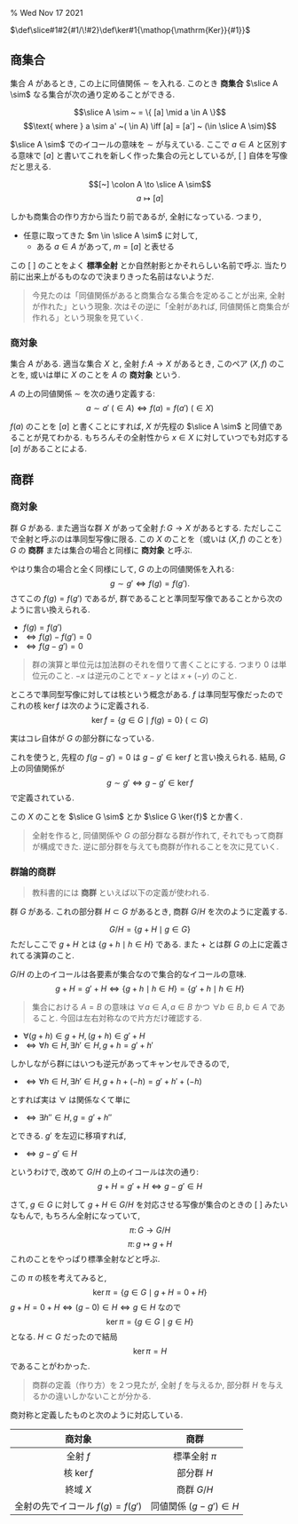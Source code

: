% Wed Nov 17 2021

$\def\slice#1#2{#1/\!#2}\def\ker#1{\mathop{\mathrm{Ker}}{#1}}$

## 商集合

集合 $A$ があるとき, この上に同値関係 $\sim$ を入れる.
このとき **商集合** $\slice A \sim$ なる集合が次の通り定めることができる.

$$\slice A \sim ~ = \{ [a] \mid a \in A \}$$
$$\text{ where } a \sim a' ~( \in A) \iff [a] = [a'] ~ (\in \slice A \sim)$$

$\slice A \sim$ でのイコールの意味を $\sim$ が与えている.
ここで $a \in A$ と区別する意味で $[a]$ と書いてこれを新しく作った集合の元としているが,
$[~]$ 自体を写像だと思える.

$$[~] \colon A \to \slice A \sim$$
$$a \mapsto [a]$$

しかも商集合の作り方から当たり前であるが, 全射になっている.
つまり,

- 任意に取ってきた $m \in \slice A \sim$ に対して,
    - ある $a \in A$ があって, $m = [a]$ と表せる

この $[~]$ のことをよく **標準全射** とか自然射影とかそれらしい名前で呼ぶ.
当たり前に出来上がるものなので決まりきった名前はないようだ.

> 今見たのは「同値関係があると商集合なる集合を定めることが出来, 全射が作れた」という現象.
> 次はその逆に「全射があれば, 同値関係と商集合が作れる」という現象を見ていく.

### 商対象

集合 $A$ がある.
適当な集合 $X$ と, 全射 $f \colon A \to X$ があるとき,
このペア $(X, f)$ のことを, 或いは単に $X$ のことを $A$ の **商対象** という.

$A$ の上の同値関係 $\sim$ を次の通り定義する:
$$a \sim a' ~ (\in A) \iff f(a) = f(a') ~ (\in X)$$

$f(a)$ のことを $[a]$ と書くことにすれば, $X$ が先程の $\slice A \sim$ と同値であることが見てわかる.
もちろんその全射性から $x \in X$ に対していつでも対応する $[a]$ があることによる.

## 商群

### 商対象

群 $G$ がある.
また適当な群 $X$ があって全射 $f \colon G \to X$ があるとする.
ただしここで全射と呼ぶのは準同型写像に限る.
この $X$ のことを（或いは $(X,f)$ のことを） $G$ の **商群** または集合の場合と同様に **商対象** と呼ぶ.

やはり集合の場合と全く同様にして, $G$ の上の同値関係を入れる:
$$g \sim g' \iff f(g) = f(g').$$
さてこの $f(g)=f(g')$ であるが, 群であることと準同型写像であることから次のように言い換えられる.

- $f(g) = f(g')$
- $\iff f(g) - f(g') = 0$
- $\iff f(g - g') = 0$

> 群の演算と単位元は加法群のそれを借りて書くことにする.
> つまり $0$ は単位元のこと.
> $-x$ は逆元のことで $x-y$ とは $x+(-y)$ のこと.

ところで準同型写像に対しては核という概念がある.
$f$ は準同型写像だったのでこれの核 $\ker f$ は次のように定義される.
$$\ker f = \{ g \in G \mid f(g) = 0 \} ~ (\subset G)$$

実はコレ自体が $G$ の部分群になっている.

これを使うと, 先程の $f(g-g')=0$ は $g-g' \in \ker f$ と言い換えられる.
結局, $G$ 上の同値関係が
$$g \sim g' \iff g-g' \in \ker f$$
で定義されている.

この $X$ のことを $\slice G \sim$ とか $\slice G \ker{f}$ とか書く.

> 全射を作ると, 同値関係や $G$ の部分群なる群が作れて, それでもって商群が構成できた.
> 逆に部分群を与えても商群が作れることを次に見ていく.

### 群論的商群

> 教科書的には **商群** といえば以下の定義が使われる.

群 $G$ がある.
これの部分群 $H \subset G$ があるとき, 商群 $G/H$ を次のように定義する.

$$G/H = \{ g+H \mid g \in G \}$$
ただしここで $g+H$ とは $\{g+h \mid h \in H \}$ である.
また $+$ とは群 $G$ の上に定義されてる演算のこと.

$G/H$ の上のイコールは各要素が集合なので集合的なイコールの意味.
$$g+H = g'+H \iff \{g+h \mid h \in H\} =\{g'+h \mid h \in H\}$$

> 集合における $A=B$ の意味は $\forall a \in A, a \in B$ かつ $\forall b \in B, b \in A$ であること.
> 今回は左右対称なので片方だけ確認する.

- $\forall (g+h) \in g+H, (g+h) \in g'+H$
- $\iff \forall h \in H, \exists h' \in H, g+h = g'+h'$

しかしながら群にはいつも逆元があってキャンセルできるので,

- $\iff \forall h \in H, \exists h' \in H, g+h+(-h) = g'+h'+(-h)$

とすれば実は $\forall$ は関係なくて単に

- $\iff \exists h'' \in H, g = g' + h''$

とできる.
$g'$ を左辺に移項すれば,

- $\iff g-g' \in H$

というわけで, 改めて $G/H$ の上のイコールは次の通り:
$$g+H = g'+H \iff g-g' \in H$$

さて, $g \in G$ に対して $g+H \in G/H$ を対応させる写像が集合のときの $[~]$ みたいなもんで,
もちろん全射になっていて,
$$\pi \colon G \to G/H$$
$$\pi \colon g \mapsto g+H$$
これのことをやっぱり標準全射などと呼ぶ.

この $\pi$ の核を考えてみると,
$$\ker \pi = \{ g \in G \mid g+H = 0+H \}$$
$g+H=0+H \iff (g-0) \in H \iff g \in H$
なので
$$\ker \pi = \{ g \in G \mid g \in H \}$$
となる. $H \subset G$ だったので結局
$$\ker \pi = H$$
であることがわかった.

> 商群の定義（作り方）を２つ見たが,
> 全射 $f$ を与えるか, 部分群 $H$ を与えるかの違いしかないことが分かる.

商対称と定義したものと次のように対応している.

|              商対象             |       商群       |
|:-------------------------------:|:----------------:|
|             全射 $f$            |  標準全射 $\pi$  |
|           核  $\ker f$          |    部分群  $H$   |
|            終域  $X$            |    商群 $G/H$    |
| 全射の先でイコール $f(g)=f(g')$ | 同値関係 $(g-g')\in H$ |

